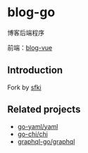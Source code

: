 # blog-go
博客后端程序

前端：[blog-vue](https://github.com/sanxiaozhizi/blog-vue)

## Introduction
Fork by [sfki](https://gitlab.com/cunyu/sfki)

## Related projects
- [go-yaml/yaml](https://github.com/go-yaml/yaml)
- [go-chi/chi](https://github.com/go-chi/chi)
- [graphql-go/graphql](https://github.com/graphql-go/graphql)

